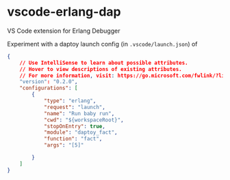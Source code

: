 # vscode-erlang-dap
VS Code extension for Erlang Debugger

Experiment with a daptoy launch config (in `.vscode/launch.json`) of


```json
{
    // Use IntelliSense to learn about possible attributes.
    // Hover to view descriptions of existing attributes.
    // For more information, visit: https://go.microsoft.com/fwlink/?linkid=830387
    "version": "0.2.0",
    "configurations": [
        {
            "type": "erlang",
            "request": "launch",
            "name": "Run baby run",
            "cwd": "${workspaceRoot}",
            "stopOnEntry": true,
            "module": "daptoy_fact",
            "function": "fact",
            "args": "[5]"

        }
    ]
}
```